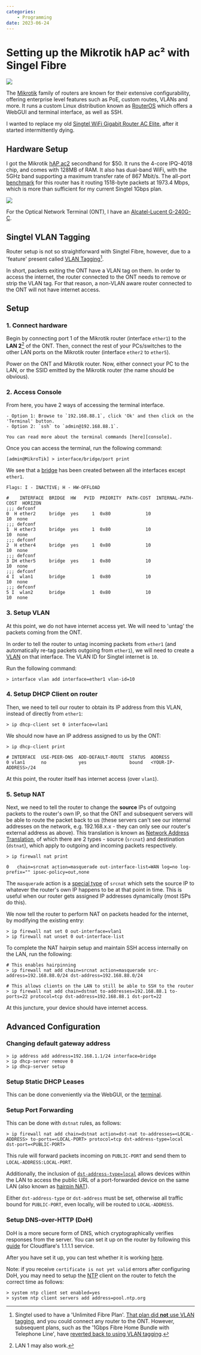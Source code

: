 ```yaml
---
categories:
    - Programming
date: 2023-06-24
---
```


# Setting up the Mikrotik hAP ac² with Singel Fibre

![](../../static/images/2023-06-24/ac2.jpg)

The [Mikrotik][mikrotik] family of routers are known for their extensive configurability, offering enterprise level features such as PoE, custom routes, VLANs and more. It runs a custom Linux distribution known as [RouterOS][router-os] which offers a WebGUI and terminal interface, as well as SSH.

I wanted to replace my old [Singtel WiFi Gigabit Router AC Elite][singtel-router], after it started intermittently dying.

<!-- more -->

## Hardware Setup

I got the Mikrotik [hAP ac2][hap-ac2] secondhand for $50. It runs the 4-core IPQ-4018 chip, and comes with 128MB of RAM. It also has dual-band WiFi, with the 5GHz band supporting a maximum transfer rate of 867 Mbit/s. The all-port [benchmark][benchmark] for this router has it routing 1518-byte packets at 1973.4 Mbps, which is more than sufficient for my current Singtel 1Gbps plan.

![](../../static/images/2023-06-24/benchmark.jpg)

For the Optical Network Terminal (ONT), I have an [Alcatel-Lucent G-240G-C][alcatel-ont].

## Singtel VLAN Tagging

Router setup is not so straightforward with Singtel Fibre, however, due to a 'feature' present called [VLAN Tagging][vlan][^singtel-fibre].

In short, packets exiting the ONT have a VLAN tag on them. In order to access the internet, the router connected to the ONT needs to remove or strip the VLAN tag. For that reason, a non-VLAN aware router connected to the ONT will not have internet access.

## Setup

### 1. Connect hardware

Begin by connecting port 1 of the Mikrotik router (interface `ether1`) to the **LAN 2**[^ont-lan-port] of the ONT. Then, connect the rest of your PCs/switches to the other LAN ports on the Mikrotik router (interface `ether2` to `ether5`).

Power on the ONT and Mikrotik router. Now, either connect your PC to the LAN, or the SSID emitted by the Mikrotik router (the name should be obvious).

### 2. Access Console

From here, you have 2 ways of accessing the terminal interface.

    - Option 1: Browse to `192.168.88.1`, click 'Ok' and then click on the 'Terminal' button.
    - Option 2: `ssh` to `admin@192.168.88.1`.

    You can read more about the terminal commands [here][console].

Once you can access the terminal, run the following command:

```
[admin@MikroTik] > interface/bridge/port print
```

We see that a [bridge][bridge] has been created between all the interfaces except `ether1`.

```
Flags: I - INACTIVE; H - HW-OFFLOAD

#    INTERFACE  BRIDGE  HW   PVID  PRIORITY  PATH-COST  INTERNAL-PATH-COST  HORIZON
;;; defconf
0  H ether2     bridge  yes     1  0x80             10                  10  none
;;; defconf
1  H ether3     bridge  yes     1  0x80             10                  10  none
;;; defconf
2  H ether4     bridge  yes     1  0x80             10                  10  none
;;; defconf
3 IH ether5     bridge  yes     1  0x80             10                  10  none
;;; defconf
4 I  wlan1      bridge          1  0x80             10                  10  none
;;; defconf
5 I  wlan2      bridge          1  0x80             10                  10  none

```

### 3. Setup VLAN

At this point, we do not have internet access yet. We will need to 'untag' the packets coming from the ONT.

In order to tell the router to untag incoming packets from `ether1` (and automatically re-tag packets outgoing from `ether1`), we will need to create a [VLAN][mikrotik-vlan] on that interface. The VLAN ID for Singtel internet is `10`.

Run the following command:

```
> interface vlan add interface=ether1 vlan-id=10
```

### 4. Setup DHCP Client on router

Then, we need to tell our router to obtain its IP address from this VLAN, instead of directly from `ether1`:

```
> ip dhcp-client set 0 interface=vlan1
```

We should now have an IP address assigned to us by the ONT:

```
> ip dhcp-client print

# INTERFACE  USE-PEER-DNS  ADD-DEFAULT-ROUTE  STATUS  ADDRESS
0 vlan1      no            yes                bound   <YOUR-IP-ADDRESS>/24
```

At this point, the router itself has internet access (over `vlan1`).

### 5. Setup NAT

Next, we need to tell the router to change the **source** IPs of outgoing packets to the router's own IP, so that the ONT and subsequent servers will be able to route the packet back to us (these servers can't see our internal addresses on the network, e.g. 192.168.x.x - they can only see our router's external address as above). This translation is known as [Network Address Translation][nat], of which there are 2 types - source (`srcnat`) and destination (`dstnat`), which apply to outgoing and incoming packets respectively.

```
> ip firewall nat print

0   chain=srcnat action=masquerade out-interface-list=WAN log=no log-prefix="" ipsec-policy=out,none
```

The `masquerade` action is a [special type][masquerade] of `srcnat` which sets the source IP to whatever the router's own IP happens to be at that point in time. This is useful when our router gets assigned IP addresses dynamically (most ISPs do this).

We now tell the router to perform NAT on packets headed for the internet, by modifying the existing entry:

```
> ip firewall nat set 0 out-interface=vlan1
> ip firewall nat unset 0 out-interface-list
```

To complete the NAT hairpin setup and maintain SSH access internally on the LAN, run the following:

```
# This enables hairpinning
> ip firewall nat add chain=srcnat action=masquerade src-address=192.168.88.0/24 dst-address=192.168.88.0/24

# This allows clients on the LAN to still be able to SSH to the router
> ip firewall nat add chain=dstnat to-addresses=192.168.88.1 to-ports=22 protocol=tcp dst-address=192.168.88.1 dst-port=22
```

At this juncture, your device should have internet access.

## Advanced Configuration

### Changing default gateway address

```
> ip address add address=192.168.1.1/24 interface=bridge
> ip dhcp-server remove 0
> ip dhcp-server setup
```

### Setup Static DHCP Leases

This can be done conveniently via the WebGUI, or the [terminal][dhcp].

### Setup Port Forwarding

This can be done with `dstnat` rules, as follows:

```
> ip firewall nat add chain=dstnat action=dst-nat to-addresses=<LOCAL-ADDRESS> to-ports=<LOCAL-PORT> protocol=tcp dst-address-type=local dst-port=<PUBLIC-PORT>
```

This rule will forward packets incoming on `PUBLIC-PORT` and send them to `LOCAL-ADDRESS:LOCAL-PORT`.

Additionally, the inclusion of [`dst-address-type=local`][nat-properties] allows devices within the LAN to access the public URL of a port-forwarded device on the same LAN (also known as [hairpin NAT][hairpin-nat]).

Either `dst-address-type` or `dst-address` must be set, otherwise all traffic bound for `PUBLIC-PORT`, even locally, will be routed to `LOCAL-ADDRESS`.

### Setup DNS-over-HTTP (DoH)

DoH is a more secure form of DNS, which cryptographically verifies responses from the server. You can set it up on the router by following this [guide][doh] for Cloudflare's 1.1.1.1 service.

After you have set it up, you can test whether it is working [here][cloudflare-check-doh].

Note: if you receive `certificate is not yet valid` errors after configuring DoH, you may need to setup the [NTP][ntp] client on the router to fetch the correct time as follows:

```
> system ntp client set enabled=yes
> system ntp client servers add address=pool.ntp.org
```

[^singtel-fibre]: Singtel used to have a 'Unlimited Fibre Plan'. [That plan did **not** use VLAN tagging](https://forums.hardwarezone.com.sg/threads/your-isps-dhcp-does-not-function-properly-singtel-asus-rt-ax86u.6564040/#post-135518324), and you could connect any router to the ONT. However, subsequent plans, such as the '1Gbps Fibre Home Bundle with Telephone Line', have [reverted back to using VLAN tagging](https://forums.hardwarezone.com.sg/threads/your-isps-dhcp-does-not-function-properly-singtel-asus-rt-ax86u.6564040/#post-135519349).
[^ont-lan-port]: LAN 1 may also work.

[mikrotik]: https://mikrotik.com/products
[router-os]: https://mikrotik.com/software
[singtel-router]: https://www.singtel.com/personal/support/broadband/routers-ont/arcadyan-ac-elite-guide
[hap-ac2]: https://mikrotik.com/product/hap_ac2
[benchmark]: https://mikrotik.com/product/hap_ac2#fndtn-testresults
[vlan]: https://en.wikipedia.org/wiki/IEEE_802.1Q
[alcatel-ont]: https://www.singtel.com/personal/support/broadband/routers-ont/alu-ont-led-troubleshoot
[console]: https://help.mikrotik.com/docs/display/ROS/Command+Line+Interface
[bridge]: https://wiki.mikrotik.com/wiki/Manual:Interface/Bridge#Summary
[mikrotik-vlan]: https://help.mikrotik.com/docs/display/ROS/VLAN
[nat]: https://help.mikrotik.com/docs/display/ROS/NAT
[masquerade]: https://help.mikrotik.com/docs/display/ROS/NAT#NAT-Masquerade
[dhcp]: https://help.mikrotik.com/docs/display/ROS/DHCP#DHCP-Leases
[hairpin-nat]: https://help.mikrotik.com/docs/display/ROS/NAT#NAT-HairpinNAT
[nat-properties]: https://wiki.mikrotik.com/wiki/Manual:IP/Firewall/NAT#Properties
[doh]: https://gist.github.com/M0r13n/4142018edb10f927cf4f19c6de31614c
[cloudflare-check-doh]: https://one.one.one.one/help/
[ntp]: https://en.wikipedia.org/wiki/Network_Time_Protocol
